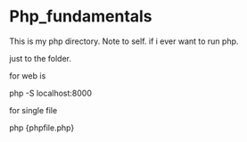 # Php_fundamentals

This is my php directory.
Note to self. 
if i ever want to run php.

just to the folder.


for web is

php -S localhost:8000

for single file

php {phpfile.php}
